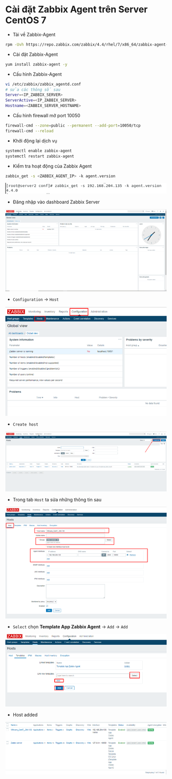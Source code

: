 # Cài đặt Zabbix Agent trên Server CentOS 7

- Tải về Zabbix-Agent

```sh
rpm -Uvh https://repo.zabbix.com/zabbix/4.4/rhel/7/x86_64/zabbix-agent-4.4.0-1.el7.x86_64.rpm
```

- Cài đặt Zabbix-Agent

```sh
yum install zabbix-agent -y
```

- Cấu hình Zabbix-Agent

```sh
vi /etc/zabbix/zabbix_agentd.conf
# sửa các thông số sau
Server=<IP_ZABBIX_SERVER>
ServerActive=<IP_ZABBIX_SERVER>
Hostname=<ZABBIX_SERVER_HOSTNAME>
```

- Cấu hình firewall mở port 10050

```sh
firewall-cmd --zone=public --permanent --add-port=10050/tcp
firewall-cmd --reload
```

- Khởi động lại dịch vụ

```sh
systemctl enable zabbix-agent
systemctl restart zabbix-agent
```

- Kiểm tra hoạt động của Zabbix Agent

```sh
zabbix_get -s <ZABBIX_AGENT_IP> -k agent.version
```

![](./images/zabbix_8.png)

- Đăng nhập vào dashboard Zabbix Server

![](./images/zabbix_9.png)

- ```Configuration``` -> ```Host```

![](./images/zabbix_10.png)

- ```Create host```

![](./images/zabbix_11.png)

- Trong tab ```Host``` ta sửa những thông tin sau

![](./images/zabbix_12.png)

- ```Select``` chọn **Template App Zabbix Agent** -> ```Add``` -> ```Add```

![](./images/zabbix_13.png)

- Host added

![](./images/zabbix_14.png)